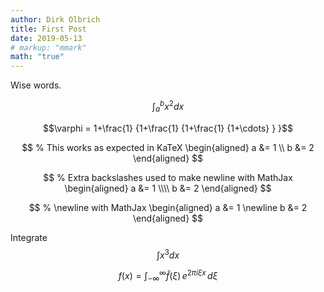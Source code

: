 ```yaml
---
author: Dirk Olbrich
title: First Post
date: 2019-05-13
# markup: "mmark"
math: "true"
---
```


Wise words.

$$\int_{a}^{b} x^2 dx$$


$$\varphi = 1+\frac{1} {1+\frac{1} {1+\frac{1} {1+\cdots} } }$$




$$
% This works as expected in KaTeX
\begin{aligned}
a &= 1 \\
b &= 2
\end{aligned}
$$




$$
% Extra backslashes used to make newline with MathJax
\begin{aligned}
a &= 1 \\\\
b &= 2
\end{aligned}
$$

$$
% \newline with MathJax
\begin{aligned}
a &= 1 \newline
b &= 2
\end{aligned}
$$


Integrate $$\int x^3 dx$$


$$f(x) = \int_{-\infty}^\infty \hat f(\xi)\,e^{2 \pi i \xi x} \,d\xi$$


